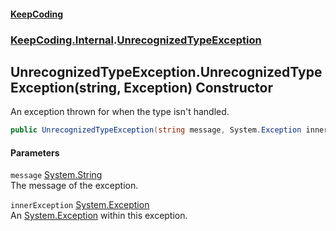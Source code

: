 #### [KeepCoding](index.md 'index')
### [KeepCoding.Internal](KeepCoding_Internal.md 'KeepCoding.Internal').[UnrecognizedTypeException](UnrecognizedTypeException.md 'KeepCoding.Internal.UnrecognizedTypeException')
## UnrecognizedTypeException.UnrecognizedTypeException(string, Exception) Constructor
An exception thrown for when the type isn't handled.  
```csharp
public UnrecognizedTypeException(string message, System.Exception innerException);
```
#### Parameters
<a name='KeepCoding_Internal_UnrecognizedTypeException_UnrecognizedTypeException(string_System_Exception)_message'></a>
`message` [System.String](https://docs.microsoft.com/en-us/dotnet/api/System.String 'System.String')  
The message of the exception.
  
<a name='KeepCoding_Internal_UnrecognizedTypeException_UnrecognizedTypeException(string_System_Exception)_innerException'></a>
`innerException` [System.Exception](https://docs.microsoft.com/en-us/dotnet/api/System.Exception 'System.Exception')  
An [System.Exception](https://docs.microsoft.com/en-us/dotnet/api/System.Exception 'System.Exception') within this exception.
  
